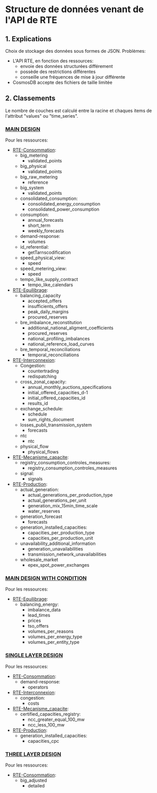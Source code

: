# Structure de données venant de l'API de RTE

## 1. Explications

Choix de stockage des données sous formes de JSON.
Problèmes:
* L'API RTE, en fonction des ressources:
	* envoie des données structurées différement
	* possède des restrictions différentes
	* conseille une fréquences de mise à jour différente
* CosmosDB accepte des fichiers de taille limitée

## 2. Classements

Le nombre de couches est calculé entre la racine et chaques items de l'attribut "values" ou "time_series".

### [MAIN DESIGN](./design/pdf/Main_design.pdf)
Pour les ressources:
* [RTE-Consommation](https://github.com/mathiaHa/MA-Analysis/tree/master/RTEData/rte_data_samples/Consommation):
	* big_metering
		* validated_points
	* big_physical
		* validated_points
	* big_raw_metering
		* reference
	* big_system
		* validated_points
	* consolidated_consumption:
		* consolidated_energy_consumption
		* consolidated_power_consumption
	* consumption:
		* annual_forecasts
		* short_term
		* weekly_forecasts
	* demand-response:
		* volumes
	* id_referential:
		* getTarnscodification
	* speed_physical_view:
		* speed
	* speed_metering_view:
		* speed
	* tempo_like_supply_contract
		* tempo_like_calendars
* [RTE-Equilibrage](https://github.com/mathiaHa/MA-Analysis/tree/master/RTEData/rte_data_samples/Equilibrage):
	* balancing_capacity
		* accepted_offers
		* insufficients_offers
		* peak_daily_margins 
		* procured_reserves
	* bre_imbalance_reconstitution
		* additional_national_aligment_coefficients
		* procured_reserves
		* national_profiling_imbalances
		* national_reference_load_curves
	* bre_temporal_reconciliations
		* temporal_reconciliations
* [RTE-Interconnexion](https://github.com/mathiaHa/MA-Analysis/tree/master/RTEData/rte_data_samples/Interconnexion):
	* Congestion:
		* countertrading
		* redispatching
	* cross_zonal_capacity:
		* annual_monthly_auctions_specifications
		* initial_offered_capacities_d-1
		* initial_offered_capacities_id
		* results_id
	* exchange_schedule:
		* schedule
		* sum_rights_document
	* losses_publi_transmission_system
		* forecasts
	* ntc
		* ntc
	* physical_flow
		* physical_flows
* [RTE-Mecanisme_capacite](https://github.com/mathiaHa/MA-Analysis/tree/master/RTEData/rte_data_samples/Mecanisme_Capacite):
	* registry_consumption_controles_measures:
		 * registry_consumption_controles_measures
	* signal:
		* signals
* [RTE-Production](https://github.com/mathiaHa/MA-Analysis/tree/master/RTEData/rte_data_samples/Production):
	* actual_generation:
		* actual_generations_per_production_type
		* actual_generations_per_unit
		* generation_mix_15min_time_scale
		* water_reserves
	* generation_forecast
		* forecasts
	* generation_installed_capacities:
		* capacities_per_production_type
		* capacities_per_production_unit
	* unavailability_additional_information
		* generation_unavailabilities
		* transmission_network_unavailabilities
	* wholesale_market
		* epex_spot_power_exchanges

### [MAIN DESIGN WITH CONDITION](https://github.com/mathiaHa/MA-Analysis/blob/rteb/RTEData/design/pdf/Condition_design.pdf)

Pour les ressources:
* [RTE-Equilibrage](https://github.com/mathiaHa/MA-Analysis/tree/master/RTEData/rte_data_samples/Equilibrage):
	* balancing_energy:
	    * imbalance_data
	    * lead_times
	    * prices
	    * tso_offers
	    * volumes_per_reasons
	    * volumes_per_energy_type
	    * volumes_per_entity_type
	
### [SINGLE LAYER DESIGN](https://github.com/mathiaHa/MA-Analysis/blob/rteb/RTEData/design/pdf/Single_layer_design.pdf)
Pour les ressources:
* [RTE-Consommation](https://github.com/mathiaHa/MA-Analysis/tree/master/RTEData/rte_data_samples/Consommation):
	* demand-response:
		* operators
* [RTE-Interconnexion](https://github.com/mathiaHa/MA-Analysis/tree/master/RTEData/rte_data_samples/Interconnexion):
	* congestion:
		* costs
* [RTE-Mecanisme_capacite](https://github.com/mathiaHa/MA-Analysis/tree/master/RTEData/rte_data_samples/Mecanisme_Capacite):
	* certified_capacities_registry:
		* ncc_greater_equal_100_mw
		* ncc_less_100_mw
* [RTE-Production](https://github.com/mathiaHa/MA-Analysis/tree/master/RTEData/rte_data_samples/Production):
	* generation_installed_capacities:
		* capacities_cpc

		
### [THREE LAYER DESIGN](https://github.com/mathiaHa/MA-Analysis/blob/rteb/RTEData/design/pdf/Tree_layer_design.pdf)
Pour les ressources:
* [RTE-Consommation](https://github.com/mathiaHa/MA-Analysis/tree/master/RTEData/rte_data_samples/Consommation):
	* big_adjusted
		* detailed


	
